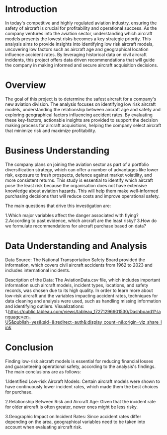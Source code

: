 # Introduction
In today's competitive and highly regulated aviation industry, ensuring the safety of aircraft is crucial for profitability and operational success. As the company ventures into the aviation sector, understanding which aircraft models presents the lowest risks becomes a key strategic priority. This analysis aims to provide insights  into identifying low risk aircraft models, uncovering low factors such as aircraft age and geographical location influence accident rates. By leveraging historical data on civil aircraft incidents, this project offers data driven recommendations that will guide the company in making informed and secure aircraft acquisition decisions.

# Overview
The goal of this project is to determine the safest aircraft for a company's new aviation division. The analysis focuses on identifying low risk aircraft models, understanding the relationship between aircraft age and safety and exploring geographical factors influencing accident rates. By evaluating these key-factors, actionable insights are provided to support the decision making process for aircraft acquisitions, helping the company select aircraft that minimize risk and maximize profitability.

# Business Understanding
The company plans on joining the aviation sector as part of a portfolio diversification strategy, which can offer a number of advantages like lower risk, exposure to fresh prospects, defence against market volatility, and more consistent returns. This study is essential to identify which aircraft pose the least risk because the organisation does not have extensive knowledge about aviation hazards. This will help them make well-informed purchasing decisions that will reduce costs and improve operational safety.

The main questions that drive this investigation are:

1.Which major variables affect the danger associated with flying?
2.According to past evidence, which aircraft are the least risky?
3.How do we formulate recommendations for aircraft purchase based on data?

# Data Understanding and Analysis
Data Source: The National Transportation Safety Board provided the information, which covers civil aircraft accidents from 1962 to 2023 and includes international incidents.

Description of the Data: The AviationData.csv file, which includes important information such aircraft models, incident types, locations, and safety records, was chosen due to its high quality. In order to learn more about low-risk aircraft and the variables impacting accident rates, techniques for data cleaning and analysis were used, such as handling missing information and identifying outliers.
Visualizations:
  1.https://public.tableau.com/views/tableau_17271296901530/Dashboard1?:language=en-US&publish=yes&:sid=&:redirect=auth&:display_count=n&:origin=viz_share_link

# Conclusion

Finding low-risk aircraft models is essential for reducing financial losses and guaranteeing operational safety, according to the analysis's findings. The main conclusions are as follows:

1.Identified Low-risk Aircraft Models: Certain aircraft models were shown to have continuously lower incident rates, which made them the best choices for purchase.
  
2.Relationship Between Risk and Aircraft Age: Given that the incident rate for older aircraft is often greater, newer ones might be less risky.
  
3.Geographic Impact on Incident Rates: Since accident rates differ depending on the area, geographical variables need to be taken into account when evaluating aircraft risk.
